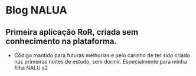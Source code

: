 # Blog NALUA

## Primeira aplicação RoR, criada sem conhecimento na plataforma.

* Código mantido para futuras melhorias e pelo carinho de ter sido criado nas primeiras noites de estudo, sem dormir. Especialmente para minha filha NALU s2
